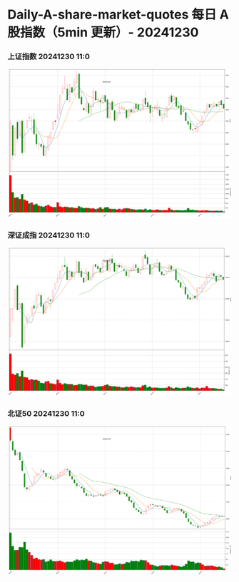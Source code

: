 
# Daily-A-share-market-quotes 每日 A 股指数（5min 更新）- 20241230

### 上证指数 20241230 11:0
![](./fig/2024/12/20241230-sh000001.png)

### 深证成指 20241230 11:0
![](./fig/2024/12/20241230-sz399001.png)

### 北证50 20241230 11:0
![](./fig/2024/12/20241230-bj899050.png)
